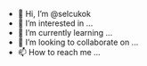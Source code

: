- 👋 Hi, I’m @selcukok
- 👀 I’m interested in ...
- 🌱 I’m currently learning ...
- 💞️ I’m looking to collaborate on ...
- 📫 How to reach me ...

<!---
selcukok/selcukok is a ✨ special ✨ repository because its `README.md` (this file) appears on your GitHub profile.
You can click the Preview link to take a look at your changes.
--->
